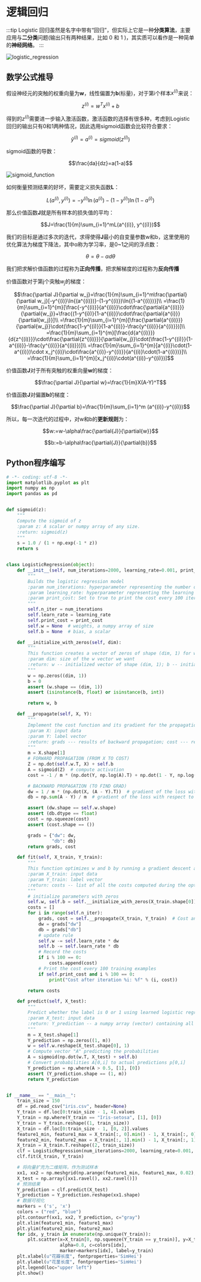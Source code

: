 # 逻辑回归

:::tip
Logistic 回归虽然是名字中带有“回归”，但实际上它是一种**分类算法**，主要应用与**二分类**问题(输出只有两种结果，比如 0 和 1 )，其实质可以看作是一种简单的**神经网络**。
:::

![logistic_regression](../.vuepress/public/images/cs/ai/logistic_regression.png)

## 数学公式推导

假设神经元的突触的权重向量为**w**，线性偏置为**b**(标量)，对于第i个样本$x^{(i)}$来说：

$$z^{(i)} = w^T x^{(i)} + b$$

得到的$z^{(i)}$需要进一步输入激活函数，激活函数的选择有很多种，考虑到Logistic回归的输出只有0和1两种情况，因此选用sigmoid函数会比较符合要求：

$$\hat{y}^{(i)}=a^{(i)}=sigmoid(z^{(i)})$$

sigmoid函数的导数：

$$\frac{da}{dz}=a(1-a)$$

![sigmoid_function](../.vuepress/public/images/cs/ai/sigmoid_function.png)

如何衡量预测结果的好坏，需要定义损失函数**L**：

$$L(a^{(i)},y^{(i)})=- y^{(i)}\ln(a^{(i)})-(1-y^{(i)})\ln(1-a^{(i)})$$

那么价值函数**J**就是所有样本的损失值的平均：

$$J=\frac{1}{m}\sum_{i=1}^mL(a^{(i)}, y^{(i)})$$

我们的目标是通过多次的迭代，求得使得**J**最小的自变量参数w和b，这里使用的优化算法为梯度下降法，其中α称为学习率，是0~1之间的浮点数：

$$\theta=\theta-\alpha d\theta$$

我们把求解价值函数的过程称为**正向传播**，把求解梯度的过程称为**反向传播**

价值函数对于第j个突触$w_j$的梯度：

$$\frac{\partial J}{\partial w_j}=\frac{1}{m}\sum_{i=1}^m\frac{\partial}{\partial w_j}[-y^{(i)}\ln{(a^{(i)})}-(1-y^{(i)})\ln{(1-a^{(i)})}]\\
=\frac{1}{m}\sum_{i=1}^{m}[\frac{-y^{(i)}}{a^{(i)}}\cdot\frac{\partial{a^{(i)}}}{\partial{w_j}}+\frac{(1-y^{i})}{1-a^{(i)}}\cdot\frac{\partial{a^{i}}}{\partial{w_j}}]\\
=\frac{1}{m}\sum_{i=1}^{m}[\frac{\partial{a^{(i)}}}{\partial{w_j}}\cdot(\frac{1-y^{(i)}}{1-a^{(i)}}-\frac{y^{(i)}}{a^{(i)}})]\\
=\frac{1}{m}\sum_{i=1}^{m}[\frac{d{a^{(i)}}}{d{z^{(i)}}}\cdot\frac{\partial{z^{(i)}}}{\partial{w_j}}\cdot(\frac{1-y^{(i)}}{1-a^{(i)}}-\frac{y^{(i)}}{a^{(i)}})]\\
=\frac{1}{m}\sum_{i=1}^{m}[a^{(i)}\cdot(1-a^{(i)})\cdot x_j^{(i)}\cdot\frac{a^{(i)}-y^{(i)}}{a^{(i)}\cdot(1-a^{(i)})}]\\
=\frac{1}{m}\sum_{i=1}^{m}[x_j^{(i)}\cdot(a^{(i)}-y^{(i)})]$$

价值函数**J**对于所有突触的权重向量**w**的梯度：

$$\frac{\partial J}{\partial w}=\frac{1}{m}X(A-Y)^T$$

价值函数**J**对偏置**b**的梯度：

$$\frac{\partial J}{\partial b}=\frac{1}{m}\sum_{i=1}^m (a^{(i)}-y^{(i)})$$

所以，每一次迭代的过程中，对w和b的**更新规则**为：

$$w:=w-\alpha\frac{\partial{J}}{\partial{w}}$$

$$b:=b-\alpha\frac{\partial{J}}{\partial{b}}$$

## Python程序编写

```python
# -*- coding: utf-8 -*-
import matplotlib.pyplot as plt
import numpy as np
import pandas as pd


def sigmoid(z):
    """
    Compute the sigmoid of z
    :param z: A scalar or numpy array of any size.
    :return: sigmoid(z)
    """
    s = 1.0 / (1 + np.exp(-1 * z))
    return s


class LogisticRegression(object):
    def __init__(self, num_iterations=2000, learning_rate=0.001, print_cost=False):
        """
        Builds the logistic regression model
        :param num_iterations: hyperparameter representing the number of iterations to optimize the parameters
        :param learning_rate: hyperparameter representing the learning rate when update the parameters
        :param print_cost: Set to true to print the cost every 100 iterations
        """
        self.n_iter = num_iterations
        self.learn_rate = learning_rate
        self.print_cost = print_cost
        self.w = None  # weights, a numpy array of size
        self.b = None  # bias, a scalar

    def __initialize_with_zeros(self, dim):
        """
        This function creates a vector of zeros of shape (dim, 1) for w and initializes b to 0.
        :param dim: size of the w vector we want
        :return: w -- initialized vector of shape (dim, 1); b -- initialized scalar (corresponds to the bias)
        """
        w = np.zeros((dim, 1))
        b = 0
        assert (w.shape == (dim, 1))
        assert (isinstance(b, float) or isinstance(b, int))

        return w, b

    def __propagate(self, X, Y):
        """
        Implement the cost function and its gradient for the propagation
        :param X: input data
        :param Y: label vector
        :return: grads --- results of backward propagation; cost --- results of forward propagation
        """
        m = X.shape[1]
        # FORWARD PROPAGATION (FROM X TO COST)
        Z = np.dot(self.w.T, X) + self.b
        A = sigmoid(Z)  # compute activation
        cost = -1 / m * (np.dot(Y, np.log(A).T) + np.dot(1 - Y, np.log((1 - A)).T))  # compute cost

        # BACKWARD PROPAGATION (TO FIND GRAD)
        dw = 1 / m * (np.dot(X, (A - Y).T))  # gradient of the loss with respect to w, thus same shape as w
        db = np.sum(A - Y) / m  # gradient of the loss with respect to b, thus same shape as b

        assert (dw.shape == self.w.shape)
        assert (db.dtype == float)
        cost = np.squeeze(cost)
        assert (cost.shape == ())

        grads = {"dw": dw,
                 "db": db}
        return grads, cost

    def fit(self, X_train, Y_train):
        """
        This function optimizes w and b by running a gradient descent algorithm
        :param X_train: input data
        :param Y_train: label vector
        :return: costs -- list of all the costs computed during the optimization
        """
        # initialize parameters with zeros
        self.w, self.b = self.__initialize_with_zeros(X_train.shape[0])
        costs = []
        for i in range(self.n_iter):
            grads, cost = self.__propagate(X_train, Y_train)  # Cost and gradient calculation
            dw = grads["dw"]
            db = grads["db"]
            # update rule
            self.w -= self.learn_rate * dw
            self.b -= self.learn_rate * db
            # Record the costs
            if i % 100 == 0:
                costs.append(cost)
            # Print the cost every 100 training examples
            if self.print_cost and i % 100 == 0:
                print("Cost after iteration %i: %f" % (i, cost))

        return costs

    def predict(self, X_test):
        """
        Predict whether the label is 0 or 1 using learned logistic regression parameters (w, b)
        :param X_test: input data
        :return: Y_prediction -- a numpy array (vector) containing all predictions (0/1) for the examples in X_test
        """
        m = X_test.shape[1]
        Y_prediction = np.zeros((1, m))
        w = self.w.reshape(X_test.shape[0], 1)
        # Compute vector "A" predicting the probabilities
        A = sigmoid(np.dot(w.T, X_test) + self.b)
        # Convert probabilities A[0,i] to actual predictions p[0,i]
        Y_prediction = np.where(A > 0.5, [1], [0])
        assert (Y_prediction.shape == (1, m))
        return Y_prediction


if __name__ == "__main__":
    train_size = 150
    df = pd.read_csv("iris.csv", header=None)
    Y_train = df.loc[0:train_size - 1, 4].values
    Y_train = np.where(Y_train == "Iris-setosa", [1], [0])
    Y_train = Y_train.reshape((1, train_size))
    X_train = df.loc[0:train_size - 1, [0, 2]].values
    feature1_min, feature1_max = X_train[:, 0].min() - 1, X_train[:, 0].max() + 1
    feature2_min, feature2_max = X_train[:, 1].min() - 1, X_train[:, 1].max() + 1
    X_train = X_train.T.reshape((2, train_size))
    clf = LogisticRegression(num_iterations=2000, learning_rate=0.001, print_cost=True)
    clf.fit(X_train, Y_train)

    # 将向量扩充为二维矩阵，作为测试样本
    xx1, xx2 = np.meshgrid(np.arange(feature1_min, feature1_max, 0.02), np.arange(feature2_min, feature2_max, 0.02))
    X_test = np.array([xx1.ravel(), xx2.ravel()])
    # 预测结果
    Y_prediction = clf.predict(X_test)
    Y_prediction = Y_prediction.reshape(xx1.shape)
    # 数据可视化
    markers = ('s', 'x')
    colors = ("red", "blue")
    plt.contourf(xx1, xx2, Y_prediction, c="gray")
    plt.xlim(feature1_min, feature1_max)
    plt.ylim(feature2_min, feature2_max)
    for idx, y_train in enumerate(np.unique(Y_train)):
        plt.scatter(x=X_train[0, np.squeeze(Y_train == y_train)], y=X_train[1, np.squeeze(Y_train == y_train)],
                    alpha=0.8, c=colors[idx],
                    marker=markers[idx], label=y_train)
    plt.xlabel(u"花瓣长度", fontproperties='SimHei')
    plt.ylabel(u"花茎长度", fontproperties='SimHei')
    plt.legend(loc="upper left")
    plt.show()
```
